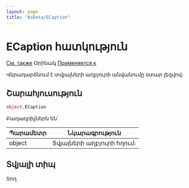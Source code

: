 ```yaml
---
layout: page
title: "AsData/ECaption"
---
```



# ECaption հատկություն 

[См. также](Caption.md) Օրինակ [Применяется к](../Asdata.md)

Վերադարձնում է տվյալների աղբյուրի անվանումը օտար լեզվով։

## Շարահյուսություն 

``` vb
object.ECaption
```


Բաղադրիչներն են՝


| Պարամետր | Նկարագրություն |
|--|--|
| object| Տվյալների աղբյուրի հղում։  |



## Տվյալի տիպ

Տող
